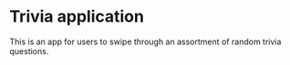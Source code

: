 # Trivia application

This is an app for users to swipe through an assortment of random trivia questions.
